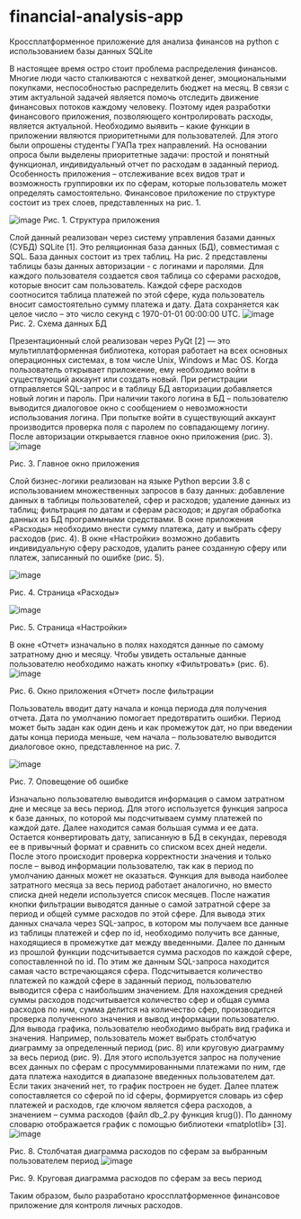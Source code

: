 # financial-analysis-app

Кроссплатформенное приложение для анализа финансов на python с использованием базы данных SQLite

В настоящее время остро стоит проблема распределения финансов. Многие люди часто сталкиваются с нехваткой денег, эмоциональными покупками, неспособностью распределить бюджет на месяц. 
В связи с этим актуальной задачей является помочь отследить движение финансовых потоков каждому человеку. Поэтому идея разработки финансового приложения, позволяющего контролировать расходы, является актуальной.
Необходимо выявить – какие функции в приложении являются приоритетными для пользователей. Для этого были опрошены студенты ГУАПа трех направлений. На основании опроса были выделены приоритетные задачи: простой и понятный функционал, индивидуальный отчет по расходам в заданный период. 
Особенность приложения – отслеживание всех видов трат и возможность группировки их по сферам, которые пользователь может определять самостоятельно.
Финансовое приложение по структуре состоит из трех слоев, представленных на рис. 1.

![image](https://user-images.githubusercontent.com/64825099/194549842-480aa62c-8365-48b2-8165-fc63df653e27.png)
 Рис. 1. Структура приложения

Слой данный реализован через систему управления базами данных (СУБД) SQLite [1]. Это реляционная база данных (БД), совместимая с SQL.
База данных состоит из трех таблиц. На рис. 2 представлены таблицы базы данных авторизации - с логинами и паролями. Для каждого пользователя создается своя таблица со сферами расходов, которые вносит сам пользователь. Каждой сфере расходов соотносится таблица платежей по этой сфере, куда пользователь вносит самостоятельно сумму платежа и дату. Дата сохраняется как целое число – это число секунд с 1970-01-01 00:00:00 UTC.
 ![image](https://user-images.githubusercontent.com/64825099/194550147-f1db10e5-25af-4702-a54e-0bca38d5d7ea.png)
Рис. 2. Схема данных БД

Презентационный слой реализован через PyQt [2] — это мультиплатформенная библиотека, которая работает на всех основных операционных системах, в том числе Unix, Windows и Mac OS.
Когда пользователь открывает приложение, ему необходимо войти в существующий аккаунт или создать новый. При регистрации отправляется SQL-запрос и в таблицу БД авторизации добавляется новый логин и пароль. При наличии такого логина в БД – пользователю выводится диалоговое окно с сообщением о невозможности использования логина. При попытке войти в существующий аккаунт производится проверка поля с паролем по совпадающему логину. После авторизации открывается главное окно приложения (рис. 3).
![image](https://user-images.githubusercontent.com/64825099/194550172-65950b1c-565c-49d4-aee7-6433563fbfbd.png)

Рис. 3. Главное окно приложения

Слой бизнес-логики реализован на языке Python версии 3.8 с использованием множественных запросов в базу данных: добавление данных в таблицы пользователей, сфер и расходов; удаление данных из таблиц; фильтрация по датам и сферам расходов; и другая обработка данных из БД программными средствами.
В окне приложения «Расходы» необходимо внести сумму платежа, дату и выбрать сферу расходов (рис. 4). В окне «Настройки» возможно добавить индивидуальную сферу расходов, удалить ранее созданную сферу или платеж, записанный по ошибке (рис. 5).

![image](https://user-images.githubusercontent.com/64825099/194550210-8e379059-db79-4694-a8a6-c80fab38cd6c.png)

Рис. 4. Страница «Расходы»

![image](https://user-images.githubusercontent.com/64825099/194550260-0badf469-81ee-4867-a5f1-6b17bb2157fe.png)

Рис. 5. Страница «Настройки»
	
В окне «Отчет» изначально в полях находятся данные по самому затратному дню и месяцу. Чтобы увидеть остальные данные пользователю необходимо нажать кнопку «Фильтровать» (рис. 6).
 ![image](https://user-images.githubusercontent.com/64825099/194550285-826a1909-89a2-46d2-95b8-8544325709ce.png)

Рис. 6. Окно приложения «Отчет» после фильтрации

Пользователь вводит дату начала и конца периода для получения отчета. Дата по умолчанию помогает предотвратить ошибки. Период может быть задан как один день и как промежуток дат, но при введении даты конца периода меньше, чем начала – пользователю выводится диалоговое окно, представленное на рис. 7.

![image](https://user-images.githubusercontent.com/64825099/194550304-8d7ac946-a48f-4851-88c8-ecfc326f0c9a.png)

Рис. 7. Оповещение об ошибке

Изначально пользователю выводится информация о самом затратном дне и месяце за весь период. Для этого используется функция запроса к базе данных, по которой мы подсчитываем сумму платежей по каждой дате. Далее находится самая большая сумма и ее дата. Остается конвертировать дату, записанную в БД в секундах, переводя ее в привычный формат и сравнить со списком всех дней недели. После этого происходит проверка корректности значения и только после –  вывод информации пользователю, так как в период по умолчанию данных может не оказаться. Функция для вывода наиболее затратного месяца за весь период работает аналогично, но вместо списка дней недели используется список месяцев.
После нажатия кнопки фильтрации выводятся данные о самой затратной сфере за период и общей сумме расходов по этой сфере. Для вывода этих данных сначала через SQL-запрос, в котором мы получаем все данные из таблицы платежей и сфер по id, необходимо получить все данные, находящиеся в промежутке дат между введенными. Далее по данным из прошлой функции подсчитывается сумма расходов по каждой сфере, сопоставленной по id. 
По этим же данным SQL-запроса находится самая часто встречающаяся сфера. Подсчитывается количество платежей по каждой сфере в заданный период, пользователю выводится сфера с наибольшим значением.
Для нахождения средней суммы расходов подсчитывается количество сфер и общая сумма расходов по ним, сумма делится на количество сфер, производится проверка полученного значения и вывод информации пользователю.
Для вывода графика, пользователю необходимо выбрать вид графика и значения. Например, пользователь может выбрать столбчатую диаграмму за определенный период (рис. 8) или круговую диаграмму за весь период (рис. 9).  Для этого используется запрос на получение всех данных по сферам с просуммированными платежами по ним, где дата платежа находится в диапазоне введенных пользователем дат. Если таких значений нет, то график построен не будет. Далее платеж сопоставляется со сферой по id сферы, формируется словарь из сфер платежей и расходов, где ключом является сфера расходов, а значением – сумма расходов (файл db_2.py функция krug()). По данному словарю отображается график с помощью библиотеки «matplotlib» [3]. 
![image](https://user-images.githubusercontent.com/64825099/194550364-fa37f3c7-17c8-42e6-b63d-e5fbaac617cf.png)

Рис. 8. Столбчатая диаграмма расходов по сферам за выбранным пользователем период
![image](https://user-images.githubusercontent.com/64825099/194550385-c6b6f4bd-ad9c-4471-aad9-b19317b37470.png)

Рис. 9. Круговая диаграмма расходов по сферам за весь период

Таким образом, было разработано кроссплатформенное финансовое приложение для контроля личных расходов.

